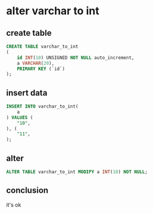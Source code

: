 # alter varchar to int

## create table

```sql
CREATE TABLE varchar_to_int
(
    id INT(10) UNSIGNED NOT NULL auto_increment,
    a VARCHAR(20),
    PRIMARY KEY (`id`)
);
```

## insert data

```sql
INSERT INTO varchar_to_int(
    a
) VALUES (
    "10",
), (
    "11",
);
```

## alter

```sql
ALTER TABLE varchar_to_int MODIFY a INT(10) NOT NULL;
```

## conclusion

it's ok
